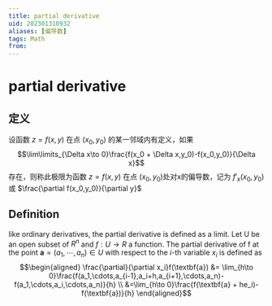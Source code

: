 ```yaml
---
title: partial derivative
uid: 202301310932
aliases: [偏导数]
tags: Math 
from: 
---
```

# partial derivative
## 定义

设函数 $z = f(x,y)$ 在点 $(x_0,y_0)$ 的某一邻域内有定义，如果 $$\lim\limits_{\Delta x\to 0}\frac{f(x_0 + \Delta x,y_0)-f(x_0,y_0)}{\Delta x}$$ 存在，则称此极限为函数 $z = f(x,y)$ 在点 $(x_0,y_0)$处对x的偏导数，记为 $f'_x(x_0,y_0)$ 或 $\frac{\partial f(x_0,y_0)}{\partial y}$

## Definition

like ordinary derivatives, the partial derivative is defined as a limit. Let U be an open subset of $R^n$ and $f:U \to R$ a function. The partial derivative of f at the point $\textbf{a} = (a_1,\cdots,a_n) \in U$ with respect to the *i*-th variable $x_i$ is defined as $$\begin{aligned}
\frac{\partial}{\partial x_i}f(\textbf{a}) &= \lim_{h\to 0}\frac{f(a_1,\cdots,a_{i-1},a_i+h,a_{i+1},\cdots,a_n)-f(a_1,\cdots,a_i,\cdots,a_n)}{h} \\
&=\lim_{h\to 0}\frac{f(\textbf{a} + he_i)-f(\textbf{a})}{h}
\end{aligned}$$

